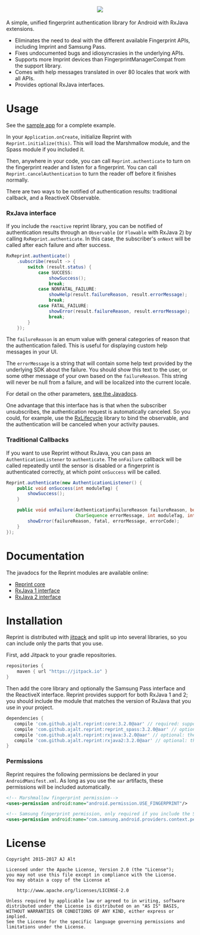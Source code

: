 <h1 align="center">
    <img src="resources/banner.png">
</h1>

A simple, unified fingerprint authentication library for Android with
RxJava extensions.

* Eliminates the need to deal with the different available Fingerprint APIs, including Imprint and Samsung Pass.
* Fixes undocumented bugs and idiosyncrasies in the underlying APIs.
* Supports more Imprint devices than FingerprintManagerCompat from the support library.
* Comes with help messages translated in over 80 locales that work with all APIs.
* Provides optional RxJava interfaces.

# Usage

See the [sample app](sample/src/main/java/com/github/ajalt/reprint/MainActivity.java) for a complete example.

In your `Application.onCreate`, initialize Reprint with
`Reprint.initialize(this)`. This will load the Marshmallow module, and the
Spass module if you included it.

Then, anywhere in your code, you can call `Reprint.authenticate` to turn on
the fingerprint reader and listen for a fingerprint. You can call
`Reprint.cancelAuthentication` to turn the reader off before it finishes
normally.

There are two ways to be notified of authentication results: traditional
callback, and a ReactiveX Observable.

### RxJava interface

If you include the `reactive` reprint library, you can be notified of
authentication results through an `Observable` (or `Flowable` with RxJava 2) by
calling `RxReprint.authenticate`. In this case, the subscriber's `onNext` will
be called after each failure and after success.

```java
RxReprint.authenticate()
    .subscribe(result -> {
        switch (result.status) {
            case SUCCESS:
                showSuccess();
                break;
            case NONFATAL_FAILURE:
                showHelp(result.failureReason, result.errorMessage);
                break;
            case FATAL_FAILURE:
                showError(result.failureReason, result.errorMessage);
                break;
        }
    });
```

The `failureReason` is an enum value with general categories of reason that
the authentication failed. This is useful for displaying custom help messages in your
UI.

The `errorMessage` is a string that will contain some help text provided by
the underlying SDK about the failure. You should show this text to the user,
or some other message of your own based on the `failureReason`. This string will
never be null from a failure, and will be localized into the current locale.

For detail on the other parameters,
[see the Javadocs](https://jitpack.io/com/github/ajalt/reprint/rxjava/3.2.0/javadoc/).

One advantage that this interface has is that when the subscriber unsubscribes,
the authentication request is automatically canceled. So you could, for example,
use the [RxLifecycle](https://github.com/trello/RxLifecycle) library to bind the
observable, and the authentication will be canceled when your activity pauses.

### Traditional Callbacks

If you want to use Reprint without RxJava, you can pass an
`AuthenticationListener` to `authenticate`. The `onFailure` callback will be
called repeatedly until the sensor is disabled or a fingerprint is authenticated
correctly, at which point `onSuccess` will be called.

```java
Reprint.authenticate(new AuthenticationListener() {
    public void onSuccess(int moduleTag) {
        showSuccess();
    }

    public void onFailure(AuthenticationFailureReason failureReason, boolean fatal,
                          CharSequence errorMessage, int moduleTag, int errorCode) {
        showError(failureReason, fatal, errorMessage, errorCode);
    }
});
```

# Documentation

The javadocs for the Reprint modules are available online:

 * [Reprint core](https://jitpack.io/com/github/ajalt/reprint/core/3.2.0/javadoc/index.html?com/github/ajalt/reprint/core/Reprint.html)
 * [RxJava 1 interface](https://jitpack.io/com/github/ajalt/reprint/rxjava/3.2.0/javadoc/com/github/ajalt/reprint/rxjava/RxReprint.html)
 * [RxJava 2 interface](https://jitpack.io/com/github/ajalt/reprint/rxjava2/3.2.0/javadoc/com/github/ajalt/reprint/rxjava2/RxReprint.html)

# Installation

Reprint is distributed with [jitpack](https://jitpack.io/#ajalt/reprint) and split up into
several libraries, so you can include only the parts that you use.

First, add Jitpack to your gradle repositories.

```groovy
repositories {
    maven { url "https://jitpack.io" }
}
```

Then add the core library and optionally the Samsung Pass interface and the
ReactiveX interface. Reprint provides support for both RxJava 1 and 2; you should
include the module that matches the version of RxJava that you use in your project.

```groovy
dependencies {
   compile 'com.github.ajalt.reprint:core:3.2.0@aar' // required: supports marshmallow devices
   compile 'com.github.ajalt.reprint:reprint_spass:3.2.0@aar' // optional: support for pre-marshmallow Samsung devices
   compile 'com.github.ajalt.reprint:rxjava:3.2.0@aar' // optional: the RxJava 1 interface
   compile 'com.github.ajalt.reprint:rxjava2:3.2.0@aar' // optional: the RxJava 2 interface
}
```

### Permissions

Reprint requires the following permissions be declared in your
`AndroidManifest.xml`. As long as you use the `aar` artifacts, these permissions
will be included automatically.

```xml
<!-- Marshmallow fingerprint permission-->
<uses-permission android:name="android.permission.USE_FINGERPRINT"/>

<!-- Samsung fingerprint permission, only required if you include the Spass module -->
<uses-permission android:name="com.samsung.android.providers.context.permission.WRITE_USE_APP_FEATURE_SURVEY"/>
```

# License

    Copyright 2015-2017 AJ Alt

    Licensed under the Apache License, Version 2.0 (the "License");
    you may not use this file except in compliance with the License.
    You may obtain a copy of the License at

        http://www.apache.org/licenses/LICENSE-2.0

    Unless required by applicable law or agreed to in writing, software
    distributed under the License is distributed on an "AS IS" BASIS,
    WITHOUT WARRANTIES OR CONDITIONS OF ANY KIND, either express or implied.
    See the License for the specific language governing permissions and
    limitations under the License.
